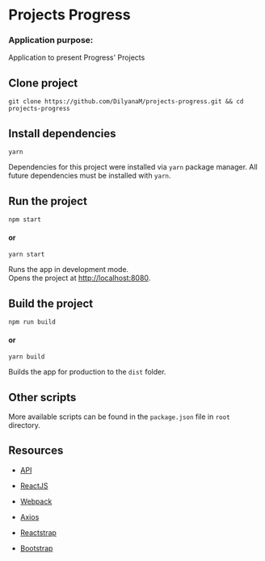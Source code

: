 # Projects Progress

### Application purpose:
Application to present Progress' Projects

## Clone project

```
git clone https://github.com/DilyanaM/projects-progress.git && cd projects-progress
```

## Install dependencies

```
yarn
```

Dependencies for this project were installed via `yarn` package manager. All future dependencies must be installed with `yarn`.

## Run the project

```
npm start
```
#### or
```
yarn start
```

Runs the app in development mode.<br>
Opens the project at [http://localhost:8080](http://localhost:8080).

## Build the project

```
npm run build
```
#### or
```
yarn build
```

Builds the app for production to the `dist` folder.<br>

## Other scripts

More available scripts can be found in the `package.json` file in `root` directory.

## Resources

- [API](https://gist.githubusercontent.com/elena-gancheva/e2af742be620fefa0b0d81e36f7cd66c/raw/1407c899e0a1baca8cd9564f6d9668fd7e8909a6/data.json)

- [ReactJS](https://reactjs.org/)
- [Webpack](https://webpack.js.org/)
- [Axios](https://github.com/axios/axios)
- [Reactstrap](https://reactstrap.github.io/)
- [Bootstrap](https://getbootstrap.com/)
